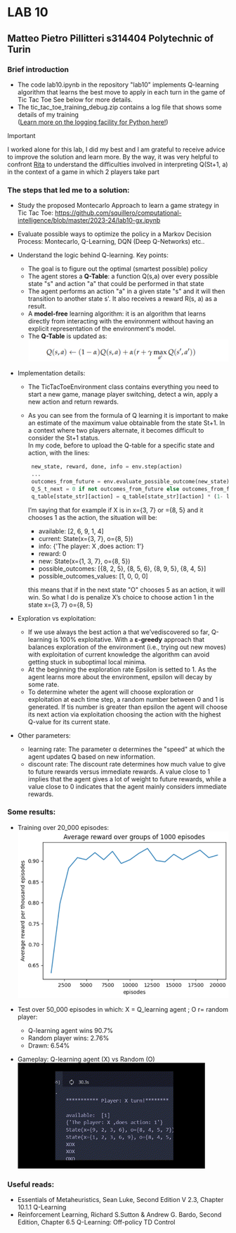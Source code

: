 # LAB 10
## Matteo Pietro Pillitteri s314404 Polytechnic of Turin

### Brief introduction
- The code lab10.ipynb in the repository "lab10" implements  Q-learning algorithm that learns the best move to apply in each turn in the game of Tic Tac Toe
See below for more details.
- The  tic_tac_toe_training_debug.zip contains a log file that shows some details of my training <br>
  ([Learn more on the logging facility for Python here!](https://docs.python.org/3/library/logging.html))
> [!IMPORTANT]
> I worked alone for this lab, I did my best and I am grateful to receive advice to improve the solution and learn more.
> By the way, it was very helpful to confront [Rita](https://github.com/class1c-j/polito-ci-labs/tree/main) to understand the difficulties involved in interpreting Q(St+1, a) in the context of a game in which 2 players take part

### The steps that led me to a solution:

- Study the proposed Montecarlo Approach to learn a game strategy in Tic Tac Toe: https://github.com/squillero/computational-intelligence/blob/master/2023-24/lab10-gx.ipynb
   
- Evaluate possible ways to optimize the policy in a Markov Decision Process: Montecarlo, Q-Learning, DQN (Deep Q-Networks) etc..

- Understand the logic behind Q-learning. Key points:
   - The goal is to figure out the optimal (smartest possible) policy
   - The agent stores a **Q-Table**: a function Q(s,a) over every possible state "s" and action "a" that could be performed in that state
   - The agent performs an action "a" in a given state "s" and it will then transition to another state s'. It also receives a reward R(s, a) as a result.
   - A **model-free** learning algorithm: it is an algorithm that learns directly from interacting with the environment without having an explicit representation of the environment's model.
   - The **Q-Table** is updated as: <br>
     ![Screenshot](./images/q_table_update.png)
       
- Implementation details:
  - The TicTacToeEnvironment class contains everything you need to start a new game, manage player switching, detect a win, apply a new action and return rewards.
  - As you can see from the formula of Q learning it is important to make an estimate of the maximum value obtainable from the state St+1. In a context where two players alternate, it becomes difficult to consider the St+1 status. <br>
    In my code, before to upload the Q-table for a specific state and action, with the lines:
    ```python
     new_state, reward, done, info = env.step(action)
     ...
     outcomes_from_future = env.evaluate_possible_outcome(new_state)
     Q_S_t_next = 0 if not outcomes_from_future else outcomes_from_future
     q_table[state_str][action] = q_table[state_str][action] * (1- learning_rate) + learning_rate * (reward + discount_rate * (-1.0 *np.max(Q_S_t_next)))
    ```
   
      I’m saying that for example if X is in x={3, 7} or ={8, 5} and it chooses 1 as the action, the situation will be: <br>
      - available: [2, 6, 9, 1, 4] <br>
      - current:  State(x={3, 7}, o={8, 5}) <br>
      - info: {'The player: X ,does action: 1'} <br>
      - reward:  0 <br>
      - new:  State(x={1, 3, 7}, o={8, 5}) <br>
      - possible_outcomes:  [{8, 2, 5}, {8, 5, 6}, {8, 9, 5}, {8, 4, 5}] <br>
      - possible_outcomes_values:  [1, 0, 0, 0] <br>
      
      this means that if in the next state "O" chooses 5 as an action, it will win. So what I do is penalize X’s choice to choose action 1 in the state x={3, 7}  o={8, 5} 
  
  
- Exploration vs exploitation:
  - If we use always the best action a that we’vediscovered so far, Q-learning is 100% exploitative. With a **ε-greedy** approach that balances exploration of the environment (i.e., trying out new moves) with exploitation of current knowledge the algorithm can avoid getting stuck in suboptimal local minima.
  - At the beginning the exploration rate Epsilon is setted to 1. As the agent learns more about the environment, epsilon will decay by some rate.
  - To determine wheter the agent will choose exploration or exploitation at each time step, a random number between 0 and 1 is generated. If tis number is greater than epsilon the agent will choose its next action via exploitation choosing the action with the highest Q-value for its current state. 

- Other parameters:
     - learning rate: The parameter α determines the "speed" at which the agent updates Q based on new information.
     - discount rate: The discount rate determines how much value to give to future rewards versus immediate rewards. A value close to 1 implies that the agent gives a lot of weight to future rewards, while a value close to 0 indicates that the agent mainly considers immediate rewards.
   
 
### Some results:

- Training over 20_000 episodes: <br>   ![Screenshot](./images/avg_reward.png)

- Test over 50_000 episodes in which: X = Q_learning agent ; O r= random player:
  - Q-learning agent wins 90.7%
  - Random player wins: 2.76%
  - Drawn: 6.54%
 
- Gameplay: Q-learning agent (X) vs Random (O) <br>
  ![](https://github.com/Matteo-Pietro-Pillitteri/Computational-Intelligence/blob/main/lab10/images/gameplay_tic_tac_toe.gif)
  
 
### Useful reads:
- Essentials of Metaheuristics, Sean Luke, Second Edition V 2.3, Chapter 10.1.1 Q-Learning
- Reinforcement Learning, Richard S.Sutton & Andrew G. Bardo, Second Edition, Chapter 6.5 Q-Learning: Off-policy TD Control
  
